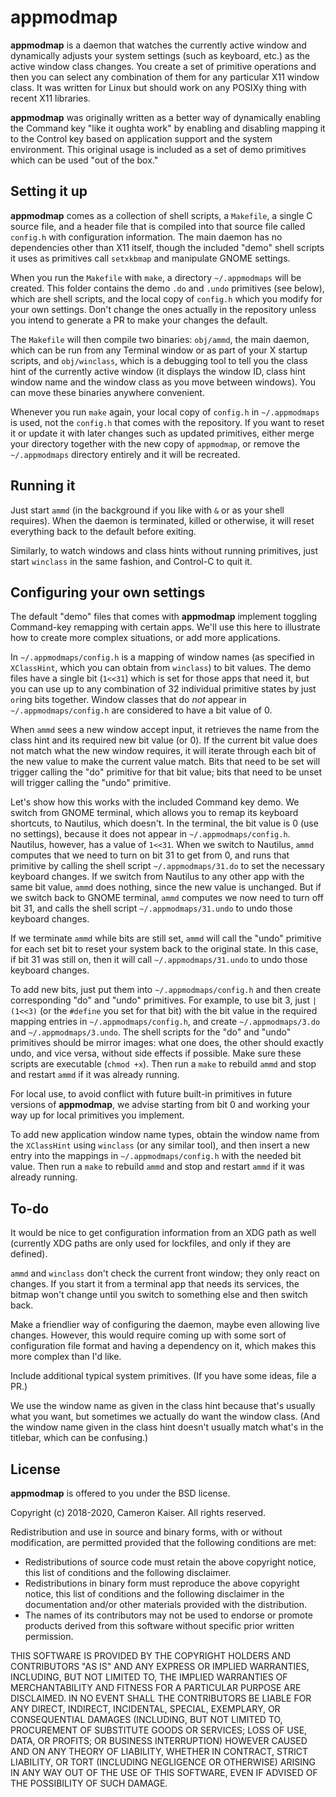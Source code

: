 # appmodmap

**appmodmap** is a daemon that watches the currently active window and dynamically adjusts your system settings (such as keyboard, etc.) as the active window class changes. You create a set of primitive operations and then you can select any combination of them for any particular X11 window class. It was written for Linux but should work on any POSIXy thing with recent X11 libraries.

**appmodmap** was originally written as a better way of dynamically enabling the Command key "like it oughta work" by enabling and disabling mapping it to the Control key based on application support and the system environment. This original usage is included as a set of demo primitives which can be used "out of the box."

## Setting it up

**appmodmap** comes as a collection of shell scripts, a `Makefile`, a single C source file, and a header file that is compiled into that source file called `config.h` with configuration information. The main daemon has no dependencies other than X11 itself, though the included "demo" shell scripts it uses as primitives call `setxkbmap` and manipulate GNOME settings.

When you run the `Makefile` with `make`, a directory `~/.appmodmaps` will be created. This folder contains the demo `.do` and `.undo` primitives (see below), which are shell scripts, and the local copy of `config.h` which you modify for your own settings. Don't change the ones actually in the repository unless you intend to generate a PR to make your changes the default.

The `Makefile` will then compile two binaries: `obj/ammd`, the main daemon, which can be run from any Terminal window or as part of your X startup scripts, and `obj/winclass`, which is a debugging tool to tell you the class hint of the currently active window (it displays the window ID, class hint window name and the window class as you move between windows). You can move these binaries anywhere convenient.

Whenever you run `make` again, your local copy of `config.h` in `~/.appmodmaps` is used, not the `config.h` that comes with the repository. If you want to reset it or update it with later changes such as updated primitives, either merge your directory together with the new copy of `appmodmap`, or remove the `~/.appmodmaps` directory entirely and it will be recreated.

## Running it

Just start `ammd` (in the background if you like with `&` or as your shell requires). When the daemon is terminated, killed or otherwise, it will reset everything back to the default before exiting.

Similarly, to watch windows and class hints without running primitives, just start `winclass` in the same fashion, and Control-C to quit it.

## Configuring your own settings

The default "demo" files that comes with **appmodmap**  implement toggling Command-key remapping with certain apps. We'll use this here to illustrate how to create more complex situations, or add more applications.

In `~/.appmodmaps/config.h` is a mapping of window names (as specified in `XClassHint`, which you can obtain from `winclass`) to bit values. The demo files have a single bit (`1<<31`) which is set for those apps that need it, but you can use up to any combination of 32 individual primitive states by just `or`ing bits together. Window classes that do _not_ appear in `~/.appmodmaps/config.h` are considered to have a bit value of 0.

When `ammd` sees a new window accept input, it retrieves the name from the class hint and its required new bit value (or 0). If the current bit value does not match what the new window requires, it will iterate through each bit of the new value to make the current value match. Bits that need to be set will trigger calling the "do" primitive for that bit value; bits that need to be unset will trigger calling the "undo" primitive.

Let's show how this works with the included Command key demo. We switch from GNOME terminal, which allows you to remap its keyboard shortcuts, to Nautilus, which doesn't. In the terminal, the bit value is 0 (use no settings), because it does not appear in `~/.appmodmaps/config.h`. Nautilus, however, has a value of `1<<31`. When we switch to Nautilus, `ammd` computes that we need to turn on bit 31 to get from 0, and runs that primitive by calling the shell script `~/.appmodmaps/31.do` to set the necessary keyboard changes. If we switch from Nautilus to any other app with the same bit value, `ammd` does nothing, since the new value is unchanged. But if we switch back to GNOME terminal, `ammd` computes we now need to turn off bit 31, and calls the shell script `~/.appmodmaps/31.undo` to undo those keyboard changes.

If we terminate `ammd` while bits are still set, `ammd` will call the "undo" primitive for each set bit to reset your system back to the original state. In this case, if bit 31 was still on, then it will call `~/.appmodmaps/31.undo` to undo those keyboard changes.

To add new bits, just put them into `~/.appmodmaps/config.h` and then create corresponding "do" and "undo" primitives. For example, to use bit 3, just `|(1<<3)` (or the `#define` you set for that bit) with the bit value in the required mapping entries in `~/.appmodmaps/config.h`, and create `~/.appmodmaps/3.do` and `~/.appmodmaps/3.undo`. The shell scripts for the "do" and "undo" primitives should be mirror images: what one does, the other should exactly undo, and vice versa, without side effects if possible. Make sure these scripts are executable (`chmod +x`). Then run a `make` to rebuild `ammd` and stop and restart `ammd` if it was already running.

For local use, to avoid conflict with future built-in primitives in future versions of **appmodmap**, we advise starting from bit 0 and working your way up for local primitives you implement.

To add new application window name types, obtain the window name from the `XClassHint` using `winclass` (or any similar tool), and then insert a new entry into the mappings in `~/.appmodmaps/config.h` with the needed bit value. Then run a `make` to rebuild `ammd` and stop and restart `ammd` if it was already running.

## To-do

It would be nice to get configuration information from an XDG path as well (currently XDG paths are only used for lockfiles, and only if they are defined).

`ammd` and `winclass` don't check the current front window; they only react on changes. If you start it from a terminal app that needs its services, the bitmap won't change until you switch to something else and then switch back.

Make a friendlier way of configuring the daemon, maybe even allowing live changes. However, this would require coming up with some sort of configuration file format and having a dependency on it, which makes this more complex than I'd like.

Include additional typical system primitives. (If you have some ideas, file a PR.)

We use the window name as given in the class hint because that's usually what you want, but sometimes we actually do want the window class. (And the window name given in the class hint doesn't usually match what's in the titlebar, which can be confusing.)

## License

**appmodmap** is offered to you under the BSD license.

Copyright (c) 2018-2020, Cameron Kaiser.
All rights reserved.

Redistribution and use in source and binary forms, with or without modification, are permitted provided that the following conditions are met:

  * Redistributions of source code must retain the above copyright notice, this list of conditions and the following disclaimer.
  * Redistributions in binary form must reproduce the above copyright notice, this list of conditions and the following disclaimer in the documentation and/or other materials provided with the distribution.
  * The names of its contributors may not be used to endorse or promote products derived from this software without specific prior written permission.

THIS SOFTWARE IS PROVIDED BY THE COPYRIGHT HOLDERS AND CONTRIBUTORS "AS IS" AND ANY EXPRESS OR IMPLIED WARRANTIES, INCLUDING, BUT NOT LIMITED TO, THE IMPLIED WARRANTIES OF MERCHANTABILITY AND FITNESS FOR A PARTICULAR PURPOSE ARE DISCLAIMED. IN NO EVENT SHALL THE CONTRIBUTORS BE LIABLE FOR ANY DIRECT, INDIRECT, INCIDENTAL, SPECIAL, EXEMPLARY, OR CONSEQUENTIAL DAMAGES (INCLUDING, BUT NOT LIMITED TO, PROCUREMENT OF SUBSTITUTE GOODS OR SERVICES; LOSS OF USE, DATA, OR PROFITS; OR BUSINESS INTERRUPTION) HOWEVER CAUSED AND ON ANY THEORY OF LIABILITY, WHETHER IN CONTRACT, STRICT LIABILITY, OR TORT (INCLUDING NEGLIGENCE OR OTHERWISE) ARISING IN ANY WAY OUT OF THE USE OF THIS SOFTWARE, EVEN IF ADVISED OF THE POSSIBILITY OF SUCH DAMAGE.


